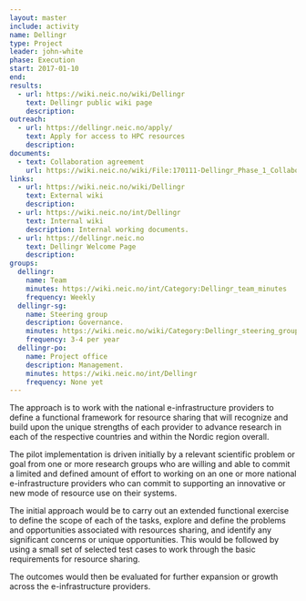 ```yaml
---
layout: master
include: activity
name: Dellingr
type: Project
leader: john-white
phase: Execution
start: 2017-01-10
end:
results:
  - url: https://wiki.neic.no/wiki/Dellingr
    text: Dellingr public wiki page
    description:
outreach:
  - url: https://dellingr.neic.no/apply/
    text: Apply for access to HPC resources
    description:
documents:
  - text: Collaboration agreement
    url: https://wiki.neic.no/wiki/File:170111-Dellingr_Phase_1_Collaboration_Agreement_Signed.pdf
links:
  - url: https://wiki.neic.no/wiki/Dellingr
    text: External wiki
    description:
  - url: https://wiki.neic.no/int/Dellingr
    text: Internal wiki
    description: Internal working documents.
  - url: https://dellingr.neic.no
    text: Dellingr Welcome Page
    description:
groups:
  dellingr:
    name: Team
    minutes: https://wiki.neic.no/int/Category:Dellingr_team_minutes
    frequency: Weekly
  dellingr-sg:
    name: Steering group
    description: Governance.
    minutes: https://wiki.neic.no/wiki/Category:Dellingr_steering_group_meetings
    frequency: 3-4 per year
  dellingr-po:
    name: Project office
    description: Management.
    minutes: https://wiki.neic.no/int/Dellingr
    frequency: None yet
---
```


The approach is to work with the national e-infrastructure providers to
define a functional framework for resource sharing that will recognize and build
upon the unique strengths of each provider to advance research in each of the
respective countries and within the Nordic region overall.

The pilot implementation is driven initially by a relevant scientific problem or goal from one or more research groups who are
willing and able to commit a limited and defined amount of effort to working on
an one or more national e-infrastructure providers who can commit to supporting
an innovative or new mode of resource use on their systems.

The initial approach would be to carry out an extended functional exercise to define the scope of
each of the tasks, explore and define the problems and opportunities associated
with resources sharing, and identify any significant concerns or unique
opportunities. This would be followed by using a small set of selected test
cases to work through the basic requirements for resource sharing.

The outcomes would then be evaluated for further expansion or growth across the
e-infrastructure providers.

